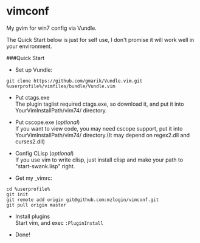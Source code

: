 vimconf
=======

My gvim for win7 config via Vundle.

The Quick Start below is just for self use, I don't promise it will work well in your environment.

###Quick Start

* Set up Vundle:

```
git clone https://github.com/gmarik/Vundle.vim.git %userprofile%/vimfiles/bundle/Vundle.vim
```

* Put ctags.exe  
The plugin taglist required ctags.exe, so download it, and put it into YourVimInstallPath/vim74/ directory.

* Put cscope.exe (*optional*)  
If you want to view code, you may need cscope support, put it into YourVimInstallPath/vim74/ directory.(It may depend on regex2.dll and curses2.dll)

* Config CLisp (*optional*)  
If you use vim to write clisp, just install clisp and make your path to "start-swank.lisp" right.

* Get my _vimrc:

```
cd %userprofile%
git init
git remote add origin git@github.com:mzlogin/vimconf.git
git pull origin master
```

* Install plugins  
Start vim, and exec `:PluginInstall`

* Done!
